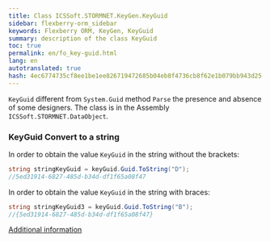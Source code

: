 ```yaml
--- 
title: Class ICSSoft.STORMNET.KeyGen.KeyGuid 
sidebar: flexberry-orm_sidebar 
keywords: Flexberry ORM, KeyGen, KeyGuid 
summary: description of the class KeyGuid 
toc: true 
permalink: en/fo_key-guid.html 
lang: en 
autotranslated: true 
hash: 4ec6774735cf8ee1be1ee826719472685b04eb8f4736cb8f62e1b079bb943d25 
--- 
```


`KeyGuid` different from `System.Guid` method `Parse` the presence and absence of some designers. 
The class is in the Assembly `ICSSoft.STORMNET.DataObject`. 

### KeyGuid Convert to a string 

In order to obtain the value `KeyGuid` in the string without the brackets: 

```csharp
string stringKeyGuid = keyGuid.Guid.ToString("D");
//5ed31914-6827-485d-b34d-df1f65a08f47 
``` 

In order to obtain the value `KeyGuid` in the string with braces: 

```csharp
string stringKeyGuid3 = keyGuid.Guid.ToString("B");
//{5ed31914-6827-485d-b34d-df1f65a08f47} 
``` 

[Additional information](https://msdn.microsoft.com/ru-ru/library/97af8hh4) 



